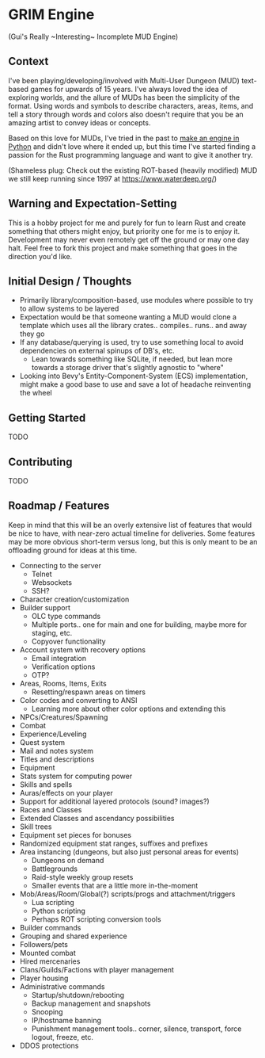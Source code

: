 # GRIM Engine

(Gui's Really ~Interesting~ Incomplete MUD Engine)

## Context

I've been playing/developing/involved with Multi-User Dungeon (MUD) text-based games for upwards of 15 years. I've always loved the idea of exploring worlds, and the allure of MUDs has been the simplicity of the format. Using words and symbols to describe characters, areas, items, and tell a story through words and colors also doesn't require that you be an amazing artist to convey ideas or concepts.

Based on this love for MUDs, I've tried in the past to [make an engine in Python](https://github.com/gvanderest/undermountain) and didn't love where it ended up, but this time I've started finding a passion for the Rust programming language and want to give it another try.

(Shameless plug: Check out the existing ROT-based (heavily modified) MUD we still keep running since 1997 at https://www.waterdeep.org/)

## Warning and Expectation-Setting

This is a hobby project for me and purely for fun to learn Rust and create something that others might enjoy, but priority one for me is to enjoy it. Development may never even remotely get off the ground or may one day halt. Feel free to fork this project and make something that goes in the direction you'd like.

## Initial Design / Thoughts

- Primarily library/composition-based, use modules where possible to try to allow systems to be layered
- Expectation would be that someone wanting a MUD would clone a template which uses all the library crates.. compiles.. runs.. and away they go
- If any database/querying is used, try to use something local to avoid dependencies on external spinups of DB's, etc.
    - Lean towards something like SQLite, if needed, but lean more towards a storage driver that's slightly agnostic to "where"
- Looking into Bevy's Entity-Component-System (ECS) implementation, might make a good base to use and save a lot of headache reinventing the wheel

## Getting Started

TODO

## Contributing

TODO

## Roadmap / Features

Keep in mind that this will be an overly extensive list of features that would be nice to have, with near-zero actual timeline for deliveries. Some features may be more obvious short-term versus long, but this is only meant to be an offloading ground for ideas at this time.

- Connecting to the server
    - Telnet
    - Websockets
    - SSH?
- Character creation/customization
- Builder support
    - OLC type commands
    - Multiple ports.. one for main and one for building, maybe more for staging, etc.
    - Copyover functionality
- Account system with recovery options
    - Email integration
    - Verification options
    - OTP?
- Areas, Rooms, Items, Exits
    - Resetting/respawn areas on timers
- Color codes and converting to ANSI
    - Learning more about other color options and extending this
- NPCs/Creatures/Spawning
- Combat
- Experience/Leveling
- Quest system
- Mail and notes system
- Titles and descriptions
- Equipment
- Stats system for computing power
- Skills and spells
- Auras/effects on your player
- Support for additional layered protocols (sound? images?)
- Races and Classes
- Extended Classes and ascendancy possibilities
- Skill trees
- Equipment set pieces for bonuses
- Randomized equipment stat ranges, suffixes and prefixes
- Area instancing (dungeons, but also just personal areas for events)
    - Dungeons on demand
    - Battlegrounds
    - Raid-style weekly group resets
    - Smaller events that are a little more in-the-moment
- Mob/Areas/Room/Global(?) scripts/progs and attachment/triggers
    - Lua scripting
    - Python scripting
    - Perhaps ROT scripting conversion tools
- Builder commands
- Grouping and shared experience
- Followers/pets
- Mounted combat
- Hired mercenaries
- Clans/Guilds/Factions with player management
- Player housing
- Administrative commands
    - Startup/shutdown/rebooting
    - Backup management and snapshots
    - Snooping
    - IP/hostname banning
    - Punishment management tools.. corner, silence, transport, force logout, freeze, etc.
- DDOS protections
